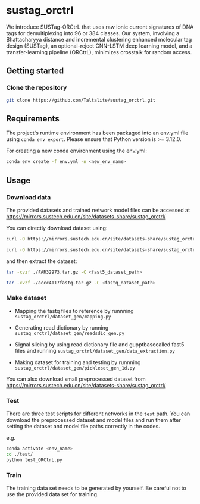 # sustag_orctrl

We introduce SUSTag-ORCtrL that uses raw ionic current signatures of DNA tags for demultiplexing into 96 or 384 classes. Our system, involving a Bhattacharyya distance and incremental clustering enhanced molecular tag design (SUSTag), an optional-reject CNN-LSTM deep learning model, and a transfer-learning pipeline (ORCtrL), minimizes crosstalk for random access.

## Getting started

### Clone the repository

``` bash
git clone https://github.com/Taltalite/sustag_orctrl.git
```

## Requirements

The project's runtime environment has been packaged into an env.yml file using ```conda env export```. Please ensure that Python version is >= 3.12.0.

For creating a new conda environment using the env.yml:

``` bash
conda env create -f env.yml -n <new_env_name>
```

## Usage

### Download data

The provided datasets and trained network model files can be accessed at https://mirrors.sustech.edu.cn/site/datasets-share/sustag_orctrl/

You can directly download dataset using:

``` bash
curl -O https://mirrors.sustech.edu.cn/site/datasets-share/sustag_orctrl/seq_data/FAR32973.tar.gz
```

``` bash
curl -O https://mirrors.sustech.edu.cn/site/datasets-share/sustag_orctrl/seq_data/accc4117fastq.tar.gz
```

and then extract the dataset:

```bash
tar -xvzf ./FAR32973.tar.gz -C <fast5_dataset_path>
```

```bash
tar -xvzf ./accc4117fastq.tar.gz -C <fastq_dataset_path>
```

### Make dataset

* Mapping the fastq files to reference by runnning ```sustag_orctrl/dataset_gen/mapping.py```

* Generating read dictionary by running ```sustag_orctrl/dataset_gen/readsdic_gen.py```

* Signal slicing by using read dictionary file and gupptbasecalled fast5 files and running ```sustag_orctrl/dataset_gen/data_extraction.py```

* Making dataset for training and testing by runnning ```sustag_orctrl/dataset_gen/pickleset_gen_1d.py```

You can also download small preprocessed dataset from https://mirrors.sustech.edu.cn/site/datasets-share/sustag_orctrl/


### Test

There are three test scripts for different networks in the ```test``` path. You can download the preprocessed dataset and model files and run them after setting the dataset and model file paths correctly in the codes.

e.g.

```bash
conda activate <env_name>
cd ./test/
python test_ORCtrL.py
```

### Train

The training data set needs to be generated by yourself. Be careful not to use the provided data set for training.




